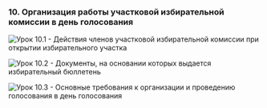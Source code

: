 ### 10. Организация работы участковой избирательной комиссии в день голосования

![ [Урок 10.1 - Действия членов участковой избирательной комиссии при открытии избирательного участка ](#lesson-4.10.1) ](./4.10.1.png)

![ [Урок 10.2 - Документы, на основании которых выдается избирательный бюллетень ](#lesson-4.10.2) ](./4.10.2.png)

![ [Урок 10.3 - Основные требования к организации и проведению голосования в день голосования ](#lesson-4.10.3) ](./4.10.3.png)

